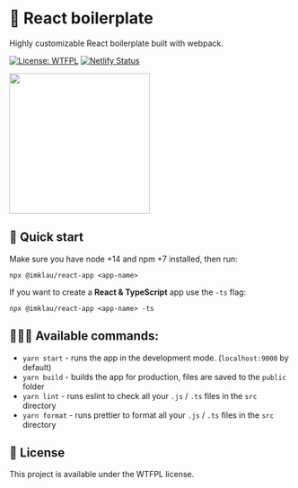 # 🦾 React boilerplate

Highly customizable React boilerplate built with webpack.

[![License: WTFPL](https://img.shields.io/badge/License-WTFPL-brightgreen.svg)](http://www.wtfpl.net/about/) [![Netlify Status](https://api.netlify.com/api/v1/badges/69520b70-de4a-4925-940f-086b6294d128/deploy-status)](https://app.netlify.com/sites/imklau-react-app/deploys)

<img src=https://61841ca869414a00078dcd60--imklau-react-app.netlify.app/48f5571443be16102133704a370b058c.jpg height="250px">

## 🚀 Quick start

Make sure you have node +14 and npm +7 installed, then run:

```
npx @imklau/react-app <app-name>
```

If you want to create a **React & TypeScript** app use the `-ts` flag:

```
npx @imklau/react-app <app-name> -ts
```

## 👩🏻‍💻 Available commands:

- `yarn start` - runs the app in the development mode. (`localhost:9000` by default)
- `yarn build` - builds the app for production, files are saved to the `public` folder
- `yarn lint` - runs eslint to check all your `.js` / `.ts` files in the `src` directory
- `yarn format` - runs prettier to format all your `.js` / `.ts` files in the `src` directory

## 📃 License

This project is available under the WTFPL license.
